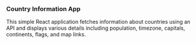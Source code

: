 ### Country Information App
This simple React application fetches information about countries using an API and displays various details including population, timezone, capitals, continents, flags, and map links.

